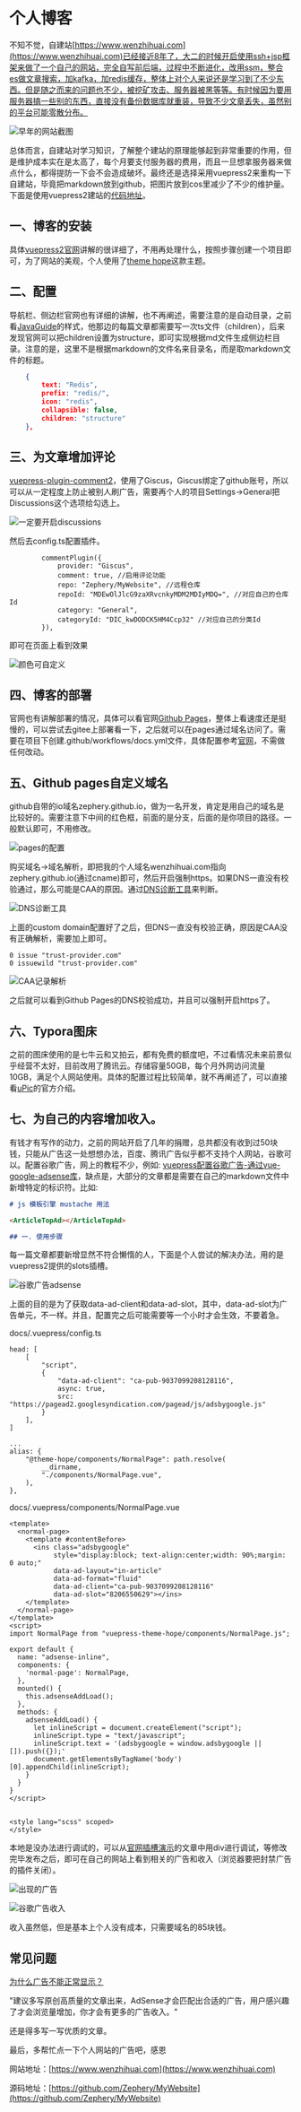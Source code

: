 # 个人博客

不知不觉，自建站[https://www.wenzhihuai.com](https://www.wenzhihuai.com)已经接近8年了，大二的时候开启使用ssh+jsp框架来做了一个自己的网站，完全自写前后端，过程中不断进化，改用ssm，整合es做文章搜索，加kafka，加redis缓存，整体上对个人来说还是学习到了不少东西。但是随之而来的问题也不少，被挖矿攻击、服务器被黑等等。有时候因为要用服务器搞一些别的东西，直接没有备份数据库就重装，导致不少文章丢失，虽然别的平台可能零散分布。

![早年的网站截图](https://github-images.wenzhihuai.com/images/600-20240126113210252-20240131213935629.png)

总体而言，自建站对学习知识，了解整个建站的原理能够起到非常重要的作用，但是维护成本实在是太高了，每个月要支付服务器的费用，而且一旦想拿服务器来做点什么，都得提防一下会不会造成破坏。最终还是选择采用vuepress2来重构一下自建站，毕竟把markdown放到github，把图片放到cos里减少了不少的维护量。下面是使用vuepress2建站的[代码地址](https://github.com/Zephery/MyWebsite)。
## 一、博客的安装

具体[vuepress2官网](https://v2.vuepress.vuejs.org/zh/)讲解的很详细了，不用再处理什么，按照步骤创建一个项目即可，为了网站的美观，个人使用了[theme hope](https://theme-hope.vuejs.press/zh/)这款主题。




## 二、配置

导航栏、侧边栏官网也有详细的讲解，也不再阐述，需要注意的是自动目录，之前看[JavaGuide](https://github.com/Snailclimb/JavaGuide)的样式，他那边的每篇文章都需要写一次ts文件（children），后来发现官网可以把children设置为structure，即可实现根据md文件生成侧边栏目录。注意的是，这里不是根据markdown的文件名来目录名，而是取markdown文件的标题。

```json
    {
        text: "Redis",
        prefix: "redis/",
        icon: "redis",
        collapsible: false,
        children: "structure"
    },
```

## 三、为文章增加评论

[vuepress-plugin-comment2](https://plugin-comment2.vuejs.press/guide/)，使用了Giscus，Giscus绑定了github账号，所以可以从一定程度上防止被别人刷广告，需要再个人的项目Settings->General把Discussions这个选项给勾选上。

![一定要开启discussions](https://github-images.wenzhihuai.com/github/image-20240201153605099.png)

然后去config.ts配置插件。

```vue
        commentPlugin({
            provider: "Giscus",
            comment: true, //启用评论功能
            repo: "Zephery/MyWebsite", //远程仓库
            repoId: "MDEwOlJlcG9zaXRvcnkyMDM2MDIyMDQ=", //对应自己的仓库Id
            category: "General",
            categoryId: "DIC_kwDODCK5HM4Ccp32" //对应自己的分类Id
        }),
```

即可在页面上看到效果

![颜色可自定义](https://github-images.wenzhihuai.com/images/image-20240201205909384.png)



## 四、博客的部署

官网也有讲解部署的情况，具体可以看官网[Github Pages](https://v2.vuepress.vuejs.org/zh/guide/deployment.html#github-pages)，整体上看速度还是挺慢的，可以尝试去gitee上部署看一下，之后就可以在pages通过域名访问了。需要在项目下创建.github/workflows/docs.yml文件，具体配置参考[官网](https://v2.vuepress.vuejs.org/zh/guide/deployment.html#github-pages)，不需做任何改动。

## 五、Github pages自定义域名

github自带的io域名zephery.github.io，做为一名开发，肯定是用自己的域名是比较好的。需要注意下中间的红色框，前面的是分支，后面的是你项目的路径。一般默认即可，不用修改。

![pages的配置](https://github-images.wenzhihuai.com/github/image-20240201144459067.png)

购买域名->域名解析，即把我的个人域名wenzhihuai.com指向zephery.github.io(通过cname)即可，然后开启强制https。如果DNS一直没有校验通过，那么可能是CAA的原因。通过[DNS诊断工具](https://myssl.com/dns_check.html?checking=caa#dns_check)来判断。

![DNS诊断工具](https://github-images.wenzhihuai.com/github/image-20240201151253084.png)

上面的custom domain配置好了之后，但DNS一直没有校验正确，原因是CAA没有正确解析，需要加上即可。

```text
0 issue "trust-provider.com"
0 issuewild "trust-provider.com"
```



![CAA记录解析](https://github-images.wenzhihuai.com/github/image-20240201151243938.png)

之后就可以看到Github Pages的DNS校验成功，并且可以强制开启https了。

## 六、Typora图床

之前的图床使用的是七牛云和又拍云，都有免费的额度吧，不过看情况未来前景似乎经营不太好，目前改用了腾讯云。存储容量50GB，每个月外网访问流量10GB，满足个人网站使用。具体的配置过程比较简单，就不再阐述了，可以直接看[uPic](https://blog.svend.cc/upic/tutorials/tencent_cos/)的官方介绍。

## 七、为自己的内容增加收入。

有钱才有写作的动力，之前的网站开启了几年的捐赠，总共都没有收到过50块钱，只能从广告这一处想想办法，百度、腾讯广告似乎都不支持个人网站，谷歌可以。配置谷歌广告，网上的教程不少，例如: [vuepress配置谷歌广告-通过vue-google-adsense库](https://www.sofineday.com/vuepress-vue-google-adsense.html)，缺点是，大部分的文章都是需要在自己的markdown文件中新增特定的标识符。比如:

```md
# js 模板引擎 mustache 用法

<ArticleTopAd></ArticleTopAd>

## 一. 使用步骤
```

每一篇文章都要新增显然不符合懒惰的人，下面是个人尝试的解决办法，用的是vuepress2提供的slots插槽。

![谷歌广告adsense](https://github-images.wenzhihuai.com/github/image-20240201150802070.png)

上面的目的是为了获取data-ad-client和data-ad-slot，其中，data-ad-slot为广告单元，不一样。并且，配置完之后可能需要等一个小时才会生效，不要着急。

docs/.vuepress/config.ts

```vue
head: [
    [
        "script",
        {
            "data-ad-client": "ca-pub-9037099208128116",
            async: true,
            src: "https://pagead2.googlesyndication.com/pagead/js/adsbygoogle.js"
        }
    ],
]

...
alias: {
    "@theme-hope/components/NormalPage": path.resolve(
        __dirname,
        "./components/NormalPage.vue",
    ),
},

```

docs/.vuepress/components/NormalPage.vue

```vue
<template>
  <normal-page>
    <template #contentBefore>
      <ins class="adsbygoogle"
           style="display:block; text-align:center;width: 90%;margin: 0 auto;"
           data-ad-layout="in-article"
           data-ad-format="fluid"
           data-ad-client="ca-pub-9037099208128116"
           data-ad-slot="8206550629"></ins>
    </template>
  </normal-page>
</template>
<script>
import NormalPage from "vuepress-theme-hope/components/NormalPage.js";

export default {
  name: "adsense-inline",
  components: {
    'normal-page': NormalPage,
  },
  mounted() {
    this.adsenseAddLoad();
  },
  methods: {
    adsenseAddLoad() {
      let inlineScript = document.createElement("script");
      inlineScript.type = "text/javascript";
      inlineScript.text = '(adsbygoogle = window.adsbygoogle || []).push({});'
      document.getElementsByTagName('body')[0].appendChild(inlineScript);
    }
  }
}
</script>


<style lang="scss" scoped>
</style>

```

本地是没办法进行调试的，可以从[官网插槽演示](https://theme-hope.vuejs.press/zh/demo/slot.html)的文章中用div进行调试，等修改完毕发布之后，即可在自己的网站上看到相关的广告和收入（浏览器要把封禁广告的插件关闭）。

![出现的广告](https://github-images.wenzhihuai.com/github/image-20240201151218077.png)

![谷歌广告收入](https://github-images.wenzhihuai.com/github/image-20240201151334064.png)

收入虽然低，但是基本上个人没有成本，只需要域名的85块钱。



## 常见问题

[为什么广告不能正常显示？](https://support.google.com/adsense/thread/149452399/%E4%B8%BA%E4%BB%80%E4%B9%88%E5%B9%BF%E5%91%8A%E4%B8%8D%E8%83%BD%E6%AD%A3%E5%B8%B8%E6%98%BE%E7%A4%BA%EF%BC%9F?hl=zh-Hans)

"建议多写原创高质量的文章出来，AdSense才会匹配出合适的广告，用户感兴趣了才会浏览量增加，你才会有更多的广告收入。"

还是得多写一写优质的文章。

最后，多帮忙点一下个人网站的广告吧，感恩

网站地址：[https://www.wenzhihuai.com](https://www.wenzhihuai.com)

源码地址：[https://github.com/Zephery/MyWebsite](https://github.com/Zephery/MyWebsite)
